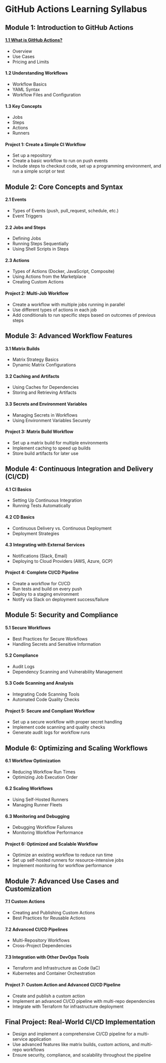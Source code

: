 # GitHub Actions Learning Syllabus

## Module 1: Introduction to GitHub Actions

#### [1.1 What is GitHub Actions?](./01-Module/1.1-What-is-github-action.md)

- Overview
- Use Cases
- Pricing and Limits

#### 1.2 Understanding Workflows

- Workflow Basics
- YAML Syntax
- Workflow Files and Configuration

#### 1.3 Key Concepts

- Jobs
- Steps
- Actions
- Runners

#### **Project 1:** Create a Simple CI Workflow

- Set up a repository
- Create a basic workflow to run on push events
- Include steps to checkout code, set up a programming environment, and run a simple script or test

## Module 2: Core Concepts and Syntax

#### 2.1 Events

- Types of Events (push, pull_request, schedule, etc.)
- Event Triggers

#### 2.2 Jobs and Steps

- Defining Jobs
- Running Steps Sequentially
- Using Shell Scripts in Steps

#### 2.3 Actions

- Types of Actions (Docker, JavaScript, Composite)
- Using Actions from the Marketplace
- Creating Custom Actions

#### **Project 2:** Multi-Job Workflow

- Create a workflow with multiple jobs running in parallel
- Use different types of actions in each job
- Add conditionals to run specific steps based on outcomes of previous steps

## Module 3: Advanced Workflow Features

#### 3.1 Matrix Builds

- Matrix Strategy Basics
- Dynamic Matrix Configurations

#### 3.2 Caching and Artifacts

- Using Caches for Dependencies
- Storing and Retrieving Artifacts

#### 3.3 Secrets and Environment Variables

- Managing Secrets in Workflows
- Using Environment Variables Securely

#### **Project 3:** Matrix Build Workflow

- Set up a matrix build for multiple environments
- Implement caching to speed up builds
- Store build artifacts for later use

## Module 4: Continuous Integration and Delivery (CI/CD)

#### 4.1 CI Basics

- Setting Up Continuous Integration
- Running Tests Automatically

#### 4.2 CD Basics

- Continuous Delivery vs. Continuous Deployment
- Deployment Strategies

#### 4.3 Integrating with External Services

- Notifications (Slack, Email)
- Deploying to Cloud Providers (AWS, Azure, GCP)

#### **Project 4:** Complete CI/CD Pipeline

- Create a workflow for CI/CD
- Run tests and build on every push
- Deploy to a staging environment
- Notify via Slack on deployment success/failure

## Module 5: Security and Compliance

#### 5.1 Secure Workflows

- Best Practices for Secure Workflows
- Handling Secrets and Sensitive Information

#### 5.2 Compliance

- Audit Logs
- Dependency Scanning and Vulnerability Management

#### 5.3 Code Scanning and Analysis

- Integrating Code Scanning Tools
- Automated Code Quality Checks

#### **Project 5:** Secure and Compliant Workflow

- Set up a secure workflow with proper secret handling
- Implement code scanning and quality checks
- Generate audit logs for workflow runs

## Module 6: Optimizing and Scaling Workflows

#### 6.1 Workflow Optimization

- Reducing Workflow Run Times
- Optimizing Job Execution Order

#### 6.2 Scaling Workflows

- Using Self-Hosted Runners
- Managing Runner Fleets

#### 6.3 Monitoring and Debugging

- Debugging Workflow Failures
- Monitoring Workflow Performance

#### **Project 6:** Optimized and Scalable Workflow

- Optimize an existing workflow to reduce run time
- Set up self-hosted runners for resource-intensive jobs
- Implement monitoring for workflow performance

## Module 7: Advanced Use Cases and Customization

#### 7.1 Custom Actions

- Creating and Publishing Custom Actions
- Best Practices for Reusable Actions

#### 7.2 Advanced CI/CD Pipelines

- Multi-Repository Workflows
- Cross-Project Dependencies

#### 7.3 Integration with Other DevOps Tools

- Terraform and Infrastructure as Code (IaC)
- Kubernetes and Container Orchestration

#### **Project 7:** Custom Action and Advanced CI/CD Pipeline

- Create and publish a custom action
- Implement an advanced CI/CD pipeline with multi-repo dependencies
- Integrate with Terraform for infrastructure deployment

## Final Project: Real-World CI/CD Implementation

- Design and implement a comprehensive CI/CD pipeline for a multi-service application
- Use advanced features like matrix builds, custom actions, and multi-repo workflows
- Ensure security, compliance, and scalability throughout the pipeline
